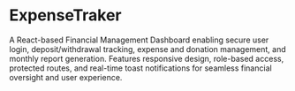 # ExpenseTraker
A React-based Financial Management Dashboard enabling secure user login, deposit/withdrawal tracking, expense and donation management, and monthly report generation. Features responsive design, role-based access, protected routes, and real-time toast notifications for seamless financial oversight and user experience.
